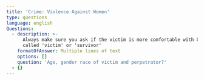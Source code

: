 ```yaml
---
title: 'Crime: Violence Against Women'
type: questions
language: english
Questions:
  - description: >-
      Always make sure you ask if the victim is more comfortable with being
      called 'victim' or 'survivor'
    formatOfAnswer: Multiple lines of text
    options: []
    question: 'Age, gender race of victim and perpetrator?'
  - {}
---
```


